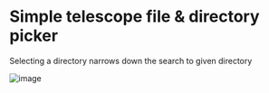 # Simple telescope file & directory picker

Selecting a directory narrows down the search to given directory

![image](https://github.com/user-attachments/assets/3af11a2e-376d-4d7c-81e6-108f55caa371)
